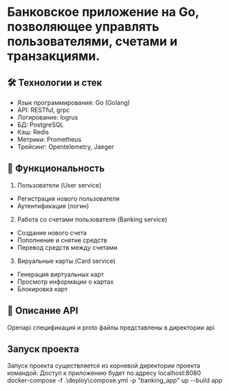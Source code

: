 # Банковское приложение на Go, позволяющее управлять пользователями, счетами и транзакциями. 

## 🛠 Технологии и стек 
- Язык программирования: Go (Golang) 
- API: RESTful, grpc
- Логирование: logrus
- БД: PostgreSQL
- Кэш: Redis
- Метрики: Prometheus
- Трейсинг: Opentelemetry, Jaeger

## 🚀 Функциональность 
1. Пользователи (User service) 
- Регистрация нового пользователя 
- Аутентификация (логин) 
2. Работа со счетами пользователя (Banking service)
- Создание нового счета
- Пополнение и снятие средств
- Перевод средств между счетами
3. Вируальные карты (Card service)
- Генерация виртуальных карт
- Просмотр информации о картах
- Блокировка карт

## 📌 Описание API 
Openapi спецификация и proto файлы представлены в директории api

## Запуск проекта
Запуск проекта существляется из корневой директории проекта командой:
Доступ к приложению будет по адресу localhost:8080
docker-compose -f .\deploy\compose.yml -p "banking_app" up --build  app
